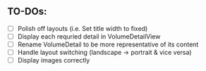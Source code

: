 ## TO-DOs:

- [ ] Polish off layouts (i.e. Set title width to fixed)
- [ ] Display each requried detail in VolumeDetailView
- [ ] Rename VolumeDetail to be more representative of its content
- [ ] Handle layout switching (landscape -> portrait & vice versa)
- [ ] Display images correctly